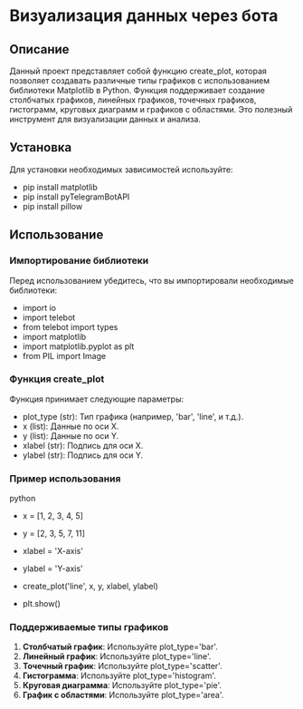 # Визуализация данных через бота 


## Описание

Данный проект представляет собой функцию create_plot, которая позволяет создавать различные типы графиков с использованием библиотеки Matplotlib в Python. Функция поддерживает создание столбчатых графиков, линейных графиков, точечных графиков, гистограмм, круговых диаграмм и графиков с областями. Это полезный инструмент для визуализации данных и анализа.

## Установка

Для установки необходимых зависимостей используйте:

- pip install matplotlib
- pip install pyTelegramBotAPI
- pip install pillow

## Использование

### Импортирование библиотеки

Перед использованием убедитесь, что вы импортировали необходимые библиотеки:

- import io
- import telebot
- from telebot import types
- import matplotlib
- import matplotlib.pyplot as plt
- from PIL import Image

### Функция create_plot

Функция принимает следующие параметры:

- plot_type (str): Тип графика (например, 'bar', 'line', и т.д.).
- x (list): Данные по оси X.
- y (list): Данные по оси Y.
- xlabel (str): Подпись для оси X.
- ylabel (str): Подпись для оси Y.

### Пример использования
python
- x = [1, 2, 3, 4, 5]
- y = [2, 3, 5, 7, 11]
- xlabel = 'X-axis'
- ylabel = 'Y-axis'
 
- create_plot('line', x, y, xlabel, ylabel)
- plt.show()

### Поддерживаемые типы графиков

1. **Столбчатый график**: Используйте plot_type='bar'.
2. **Линейный график**: Используйте plot_type='line'.
3. **Точечный график**: Используйте plot_type='scatter'.
4. **Гистограмма**: Используйте plot_type='histogram'.
5. **Круговая диаграмма**: Используйте plot_type='pie'.
6. **График с областями**: Используйте plot_type='area'.

